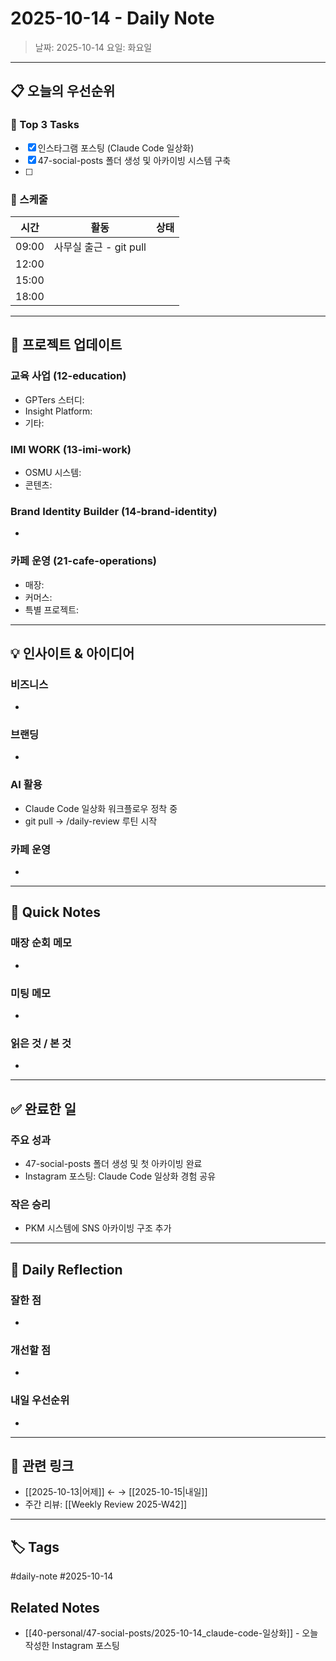 # 2025-10-14 - Daily Note

> 날짜: 2025-10-14
> 요일: 화요일

---

## 📋 오늘의 우선순위

### 🎯 Top 3 Tasks
- [x] 인스타그램 포스팅 (Claude Code 일상화)
- [x] 47-social-posts 폴더 생성 및 아카이빙 시스템 구축
- [ ]

### 📅 스케줄
| 시간 | 활동 | 상태 |
|------|------|------|
| 09:00 | 사무실 출근 - git pull |  |
| 12:00 |  |  |
| 15:00 |  |  |
| 18:00 |  |  |

---

## 💼 프로젝트 업데이트

### 교육 사업 (12-education)
- GPTers 스터디:
- Insight Platform:
- 기타:

### IMI WORK (13-imi-work)
- OSMU 시스템:
- 콘텐츠:

### Brand Identity Builder (14-brand-identity)
-

### 카페 운영 (21-cafe-operations)
- 매장:
- 커머스:
- 특별 프로젝트:

---

## 💡 인사이트 & 아이디어

### 비즈니스
-

### 브랜딩
-

### AI 활용
- Claude Code 일상화 워크플로우 정착 중
- git pull → /daily-review 루틴 시작

### 카페 운영
-

---

## 📝 Quick Notes

### 매장 순회 메모
-

### 미팅 메모
-

### 읽은 것 / 본 것
-

---

## ✅ 완료한 일

### 주요 성과
- 47-social-posts 폴더 생성 및 첫 아카이빙 완료
- Instagram 포스팅: Claude Code 일상화 경험 공유

### 작은 승리
- PKM 시스템에 SNS 아카이빙 구조 추가

---

## 🤔 Daily Reflection

### 잘한 점
-

### 개선할 점
-

### 내일 우선순위
-

---

## 🔗 관련 링크

- [[2025-10-13|어제]] ← → [[2025-10-15|내일]]
- 주간 리뷰: [[Weekly Review 2025-W42]]

---

## 🏷️ Tags

#daily-note #2025-10-14

## Related Notes

- [[40-personal/47-social-posts/2025-10-14_claude-code-일상화]] - 오늘 작성한 Instagram 포스팅

